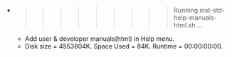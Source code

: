 * >>>>>>>>> Running inst-std-help-manuals-html.sh ...
  * Add user & developer manuals(html) in Help menu.
  * Disk size = 4553804K. Space Used = 84K. Runtime = 00:00:00:00.
